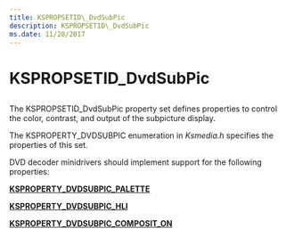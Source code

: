 ```yaml
---
title: KSPROPSETID\_DvdSubPic
description: KSPROPSETID\_DvdSubPic
ms.date: 11/28/2017
---
```


# KSPROPSETID\_DvdSubPic


## <span id="ddk_kspropsetid_dvdsubpic_ks"></span><span id="DDK_KSPROPSETID_DVDSUBPIC_KS"></span>


The KSPROPSETID\_DvdSubPic property set defines properties to control the color, contrast, and output of the subpicture display.

The KSPROPERTY\_DVDSUBPIC enumeration in *Ksmedia.h* specifies the properties of this set.

DVD decoder minidrivers should implement support for the following properties:

[**KSPROPERTY\_DVDSUBPIC\_PALETTE**](ksproperty-dvdsubpic-palette.md)

[**KSPROPERTY\_DVDSUBPIC\_HLI**](ksproperty-dvdsubpic-hli.md)

[**KSPROPERTY\_DVDSUBPIC\_COMPOSIT\_ON**](ksproperty-dvdsubpic-composit-on.md)

 

 





